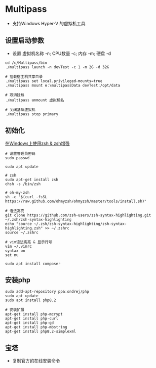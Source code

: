 # Multipass

* 支持Windows Hyper-V 的虚拟机工具

## 设置启动参数

* 设置 虚拟机名称 -n; CPU数量 -c; 内存 -m; 硬盘 -d
```shell
cd /c/Multipass/bin
./multipass launch -n devTest -c 1 -m 2G -d 32G

# 挂载宿主机共享目录
./multipass set local.privileged-mounts=true
./multipass mount e:\multipassData devTest:/opt/data

# 取消挂载
./multipass unmount 虚拟机名

# 关闭基础虚拟机
./multipass stop primary
```

## 初始化

[在Windows上使用zsh & zsh增强](https://www.cnblogs.com/Flat-White/p/16462109.html)

```shell
# 设置管理员密码
sudo passwd 

sudo apt update

# zsh
sudo apt-get install zsh
chsh -s /bin/zsh

# oh-my-zsh
sh -c "$(curl -fsSL https://raw.github.com/ohmyzsh/ohmyzsh/master/tools/install.sh)"

# 语法高亮
git clone https://github.com/zsh-users/zsh-syntax-highlighting.git ~/.zsh/zsh-syntax-highlighting
echo "source ~/.zsh/zsh-syntax-highlighting/zsh-syntax-highlighting.zsh" >> ~/.zshrc
source ~/.zshrc

# vim语法高亮 & 显示行号
vim ~/.vimrc
syntax on
set nu

sudo apt install composer
```

## 安装php

```shell
sudo add-apt-repository ppa:ondrej/php
sudo apt update
sudo apt install php8.2

# 安装扩展
apt-get install php-mcrypt
apt-get install php-curl
apt-get install php-gd
apt-get install php-mbstring
apt-get install php8.2-simplexml
```

## 宝塔

* 复制官方的在线安装命令